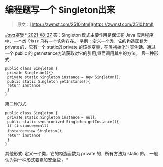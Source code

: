 <!--yml
category: 未分类
date: 0001-01-01 00:00:00
-->

# 编程题写一个 Singleton出来

> 原文：[https://zwmst.com/2510.html](https://zwmst.com/2510.html)

   [ *Java基础* ](https://zwmst.com/java%e5%9f%ba%e7%a1%80)*[ <time datetime="2021-08-27T09:32:46+08:00"> 2021-08-27 </time> ](https://zwmst.com/2510.html)  答：Singleton 模式主要作用是保证在 Java 应用程序中，一个类 Class 只有一个实例存在。
举例：定义一个类，它的构造函数为 private 的，它有一个 static的 private 的该类变量，在类初始化时实例话，通过一个 public 的 getInstance方法获取对它的引用,继而调用其中的方法。
第一种形式:

```
public class Singleton { 
 private Singleton(){} 
 private static Singleton instance = new Singleton(); 
 public static Singleton getInstance(){ 
 return instance; 
 } 
} 
```

第二种形式:

```
public class Singleton { 
 private static Singleton instance = null; 
 public static synchronized Singleton getInstance(){ 
 if (instance==null) 
 instance＝new Singleton(); 
 return instance; 
 } 
} 
```

其他形式: 定义一个类，它的构造函数为 private 的，所有方法为 static 的。
一般认为第一种形式要更加安全些 。*